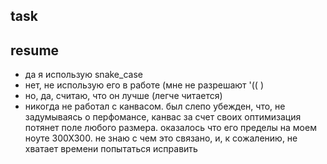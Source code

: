 ## task

<!-- TODO correct work control -->
<!-- TODO reactive state to model -->

## resume

- да я использую snake_case
- нет, не использую его в работе (мне не разрешают '(( )
- но, да, считаю, что он лучше (легче читается)
- никогда не работал с канвасом. был слепо убежден, что, не задумываясь о перфомансе, канвас за счет своих оптимизация потянет поле любого размера. оказалось что его пределы на моем ноуте 300Х300. не знаю с чем это связано, и, к сожалению, не хватает времени попытаться исправить
